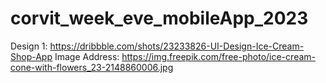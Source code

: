 # corvit_week_eve_mobileApp_2023

 Design 1: https://dribbble.com/shots/23233826-UI-Design-Ice-Cream-Shop-App
Image Address: https://img.freepik.com/free-photo/ice-cream-cone-with-flowers_23-2148860006.jpg
